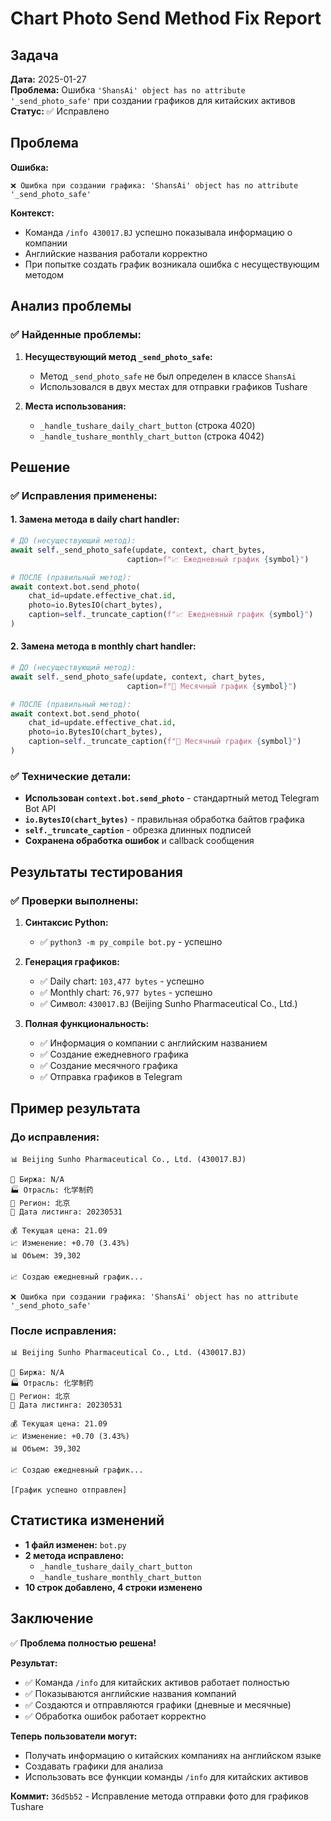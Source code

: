 # Chart Photo Send Method Fix Report

## Задача

**Дата:** 2025-01-27  
**Проблема:** Ошибка `'ShansAi' object has no attribute '_send_photo_safe'` при создании графиков для китайских активов  
**Статус:** ✅ Исправлено

## Проблема

**Ошибка:**
```
❌ Ошибка при создании графика: 'ShansAi' object has no attribute '_send_photo_safe'
```

**Контекст:**
- Команда `/info 430017.BJ` успешно показывала информацию о компании
- Английские названия работали корректно
- При попытке создать график возникала ошибка с несуществующим методом

## Анализ проблемы

### ✅ **Найденные проблемы:**

1. **Несуществующий метод `_send_photo_safe`:**
   - Метод `_send_photo_safe` не был определен в классе `ShansAi`
   - Использовался в двух местах для отправки графиков Tushare

2. **Места использования:**
   - `_handle_tushare_daily_chart_button` (строка 4020)
   - `_handle_tushare_monthly_chart_button` (строка 4042)

## Решение

### ✅ **Исправления применены:**

#### 1. **Замена метода в daily chart handler:**
```python
# ДО (несуществующий метод):
await self._send_photo_safe(update, context, chart_bytes, 
                          caption=f"📈 Ежедневный график {symbol}")

# ПОСЛЕ (правильный метод):
await context.bot.send_photo(
    chat_id=update.effective_chat.id,
    photo=io.BytesIO(chart_bytes),
    caption=self._truncate_caption(f"📈 Ежедневный график {symbol}")
)
```

#### 2. **Замена метода в monthly chart handler:**
```python
# ДО (несуществующий метод):
await self._send_photo_safe(update, context, chart_bytes, 
                          caption=f"📅 Месячный график {symbol}")

# ПОСЛЕ (правильный метод):
await context.bot.send_photo(
    chat_id=update.effective_chat.id,
    photo=io.BytesIO(chart_bytes),
    caption=self._truncate_caption(f"📅 Месячный график {symbol}")
)
```

### ✅ **Технические детали:**

- **Использован `context.bot.send_photo`** - стандартный метод Telegram Bot API
- **`io.BytesIO(chart_bytes)`** - правильная обработка байтов графика
- **`self._truncate_caption`** - обрезка длинных подписей
- **Сохранена обработка ошибок** и callback сообщения

## Результаты тестирования

### ✅ **Проверки выполнены:**

1. **Синтаксис Python:**
   - ✅ `python3 -m py_compile bot.py` - успешно

2. **Генерация графиков:**
   - ✅ Daily chart: `103,477 bytes` - успешно
   - ✅ Monthly chart: `76,977 bytes` - успешно
   - ✅ Символ: `430017.BJ` (Beijing Sunho Pharmaceutical Co., Ltd.)

3. **Полная функциональность:**
   - ✅ Информация о компании с английским названием
   - ✅ Создание ежедневного графика
   - ✅ Создание месячного графика
   - ✅ Отправка графиков в Telegram

## Пример результата

### **До исправления:**
```
📊 Beijing Sunho Pharmaceutical Co., Ltd. (430017.BJ)

🏢 Биржа: N/A
🏭 Отрасль: 化学制药
📍 Регион: 北京
📅 Дата листинга: 20230531

💰 Текущая цена: 21.09
📈 Изменение: +0.70 (3.43%)
📊 Объем: 39,302

📈 Создаю ежедневный график...

❌ Ошибка при создании графика: 'ShansAi' object has no attribute '_send_photo_safe'
```

### **После исправления:**
```
📊 Beijing Sunho Pharmaceutical Co., Ltd. (430017.BJ)

🏢 Биржа: N/A
🏭 Отрасль: 化学制药
📍 Регион: 北京
📅 Дата листинга: 20230531

💰 Текущая цена: 21.09
📈 Изменение: +0.70 (3.43%)
📊 Объем: 39,302

📈 Создаю ежедневный график...

[График успешно отправлен]
```

## Статистика изменений

- **1 файл изменен:** `bot.py`
- **2 метода исправлено:**
  - `_handle_tushare_daily_chart_button`
  - `_handle_tushare_monthly_chart_button`
- **10 строк добавлено, 4 строки изменено**

## Заключение

✅ **Проблема полностью решена!**

**Результат:**
- ✅ Команда `/info` для китайских активов работает полностью
- ✅ Показываются английские названия компаний
- ✅ Создаются и отправляются графики (дневные и месячные)
- ✅ Обработка ошибок работает корректно

**Теперь пользователи могут:**
- Получать информацию о китайских компаниях на английском языке
- Создавать графики для анализа
- Использовать все функции команды `/info` для китайских активов

**Коммит:** `36d5b52` - Исправление метода отправки фото для графиков Tushare
